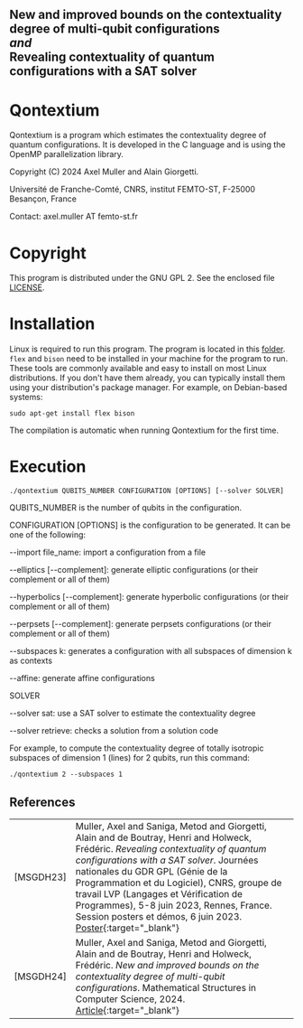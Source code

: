 ## New and improved bounds on the contextuality degree of multi-qubit configurations <br> _and_ <br> Revealing contextuality of quantum configurations with a SAT solver

Qontextium
==========

Qontextium is a program which estimates the contextuality degree 
of quantum configurations. It is developed in the C language and is 
using the OpenMP parallelization library.

Copyright (C) 2024 Axel Muller and Alain Giorgetti.

Université de Franche-Comté, CNRS, institut FEMTO-ST, F-25000 Besançon, France

Contact: axel.muller AT femto-st.fr

Copyright
=========

This program is distributed under the GNU GPL 2. See the enclosed file [LICENSE](./LICENSE).

Installation
============

Linux is required to run this program.
The program is located in this [folder](https://github.com/quantcert/quantcert.github.io/tree/master/contextualityDegree).
`flex` and `bison` need to be installed in your machine for the program to run.
These tools are commonly available and easy to install on most Linux distributions. 
If you don't have them already, you can typically install them using your distribution's package manager. 
For example, on Debian-based systems: 

    sudo apt-get install flex bison

The compilation is automatic when running Qontextium for the first time.

Execution
=========


    ./qontextium QUBITS_NUMBER CONFIGURATION [OPTIONS] [--solver SOLVER]

QUBITS_NUMBER is the number of qubits in the configuration.

CONFIGURATION [OPTIONS] is the configuration to be generated. It can be one of the following:

--import file_name: import a configuration from a file

--elliptics [--complement]: generate elliptic configurations (or their complement or all of them)

--hyperbolics [--complement]: generate hyperbolic configurations (or their complement or all of them)

--perpsets [--complement]: generate perpsets configurations (or their complement or all of them)

--subspaces k: generates a configuration with all subspaces of dimension k as contexts

--affine: generate affine configurations

SOLVER

--solver sat: use a SAT solver to estimate the contextuality degree

--solver retrieve: checks a solution from a solution code

For example, to compute the contextuality degree of totally isotropic subspaces of dimension 1 
(lines) for 2 qubits, run this command:

    ./qontextium 2 --subspaces 1


## References

|                         |                                                    |
|-------------------------|----------------------------------------------------|
|<a id="MSGDH23"/>[MSGDH23]|Muller, Axel and Saniga, Metod and Giorgetti, Alain and de Boutray, Henri and Holweck, Frédéric. *Revealing contextuality of quantum configurations with a SAT solver*. Journées nationales du GDR GPL (Génie de la Programmation et du Logiciel), CNRS, groupe de travail LVP (Langages et Vérification de Programmes), 5-8 juin 2023, Rennes, France. Session posters et démos, 6 juin 2023. [Poster](23poster.pdf){:target="_blank"}|
|<a id="MSGDH24"/>[MSGDH24]|Muller, Axel and Saniga, Metod and Giorgetti, Alain and de Boutray, Henri and Holweck, Frédéric. *New and improved bounds on the contextuality degree of multi-qubit configurations*. Mathematical Structures in Computer Science, 2024. [Article](https://doi.org/10.1017/S0960129524000057){:target="_blank"}|
